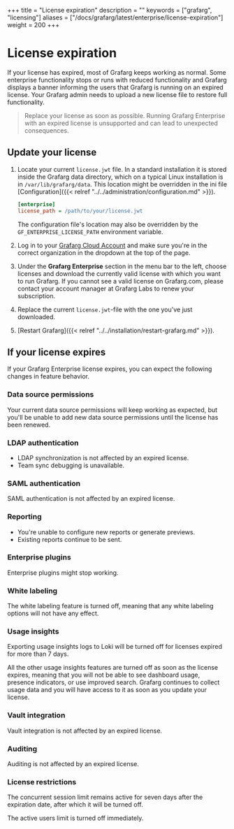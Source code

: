 +++
title = "License expiration"
description = ""
keywords = ["grafarg", "licensing"]
aliases = ["/docs/grafarg/latest/enterprise/license-expiration"]
weight = 200
+++

# License expiration

If your license has expired, most of Grafarg keeps working as normal. Some enterprise functionality stops or runs with reduced functionality and Grafarg displays a banner informing the users that Grafarg is running on an expired license. Your Grafarg admin needs to upload a new license file to restore full functionality.

> Replace your license as soon as possible. Running Grafarg Enterprise with an expired license is unsupported and can lead to unexpected consequences.

## Update your license

1. Locate your current `license.jwt` file. In a standard installation it is stored inside the Grafarg data directory, which on a typical Linux installation is in `/var/lib/grafarg/data`. This location might be overridden in the ini file [Configuration]({{< relref "../../administration/configuration.md" >}}).

   ```ini
   [enterprise]
   license_path = /path/to/your/license.jwt
   ```

   The configuration file's location may also be overridden by the `GF_ENTERPRISE_LICENSE_PATH` environment variable.

2. Log in to your [Grafarg Cloud Account](https://grafarg.com/login) and make sure you're in the correct organization in the dropdown at the top of the page.
3. Under the **Grafarg Enterprise** section in the menu bar to the left, choose licenses and download the currently valid license with which you want to run Grafarg. If you cannot see a valid license on Grafarg.com, please contact your account manager at Grafarg Labs to renew your subscription.
4. Replace the current `license.jwt`-file with the one you've just downloaded.
5. [Restart Grafarg]({{< relref "../../installation/restart-grafarg.md" >}}).

## If your license expires

If your Grafarg Enterprise license expires, you can expect the following changes in feature behavior.

### Data source permissions

Your current data source permissions will keep working as expected, but you'll be unable to add new data source permissions until the license has been renewed.

### LDAP authentication

- LDAP synchronization is not affected by an expired license.
- Team sync debugging is unavailable.

### SAML authentication

SAML authentication is not affected by an expired license.

### Reporting

- You're unable to configure new reports or generate previews.
- Existing reports continue to be sent.

### Enterprise plugins

Enterprise plugins might stop working.

### White labeling

The white labeling feature is turned off, meaning that any white labeling options will not have any effect.

### Usage insights

Exporting usage insights logs to Loki will be turned off for licenses expired for more than 7 days.

All the other usage insights features are turned off as soon as the license expires, meaning that you will not be able to see dashboard usage, presence indicators, or use improved search. Grafarg continues to collect usage data and you will have access to it as soon as you update your license.

### Vault integration

Vault integration is not affected by an expired license.

### Auditing

Auditing is not affected by an expired license.

### License restrictions

The concurrent session limit remains active for seven days after the expiration date, after which it will be turned off.

The active users limit is turned off immediately.
